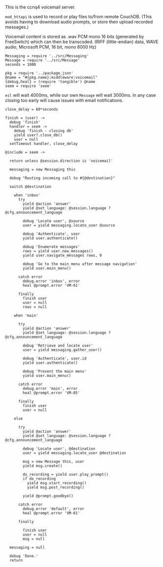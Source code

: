 This is the ccnq4 voicemail server.

`mod_httapi` is used to record or play
files to/from remote CouchDB. (This avoids having to download
audio prompts, or store then upload recorded messages.)

Voicemail content is stored as .wav PCM mono 16 bits (generated
by FreeSwitch) which can then be transcoded.
(RIFF (little-endian) data, WAVE audio, Microsoft PCM, 16 bit, mono 8000 Hz)

    Messaging = require '../src/Messaging'
    Message = require '../src/Message'
    seconds = 1000

    pkg = require '../package.json'
    @name = "#{pkg.name}:middleware:voicemail"
    {debug,heal} = (require 'tangible') @name
    seem = require 'seem'

`esl` will wait 4000ms, while our own `Message` will wait 3000ms.
In any case closing too early will cause issues with email notifications.

    close_delay = 60*seconds

    finish = (user) ->
      debug 'finish'
      handler = seem ->
        debug 'finish - closing db'
        yield user?.close_db()
        user = null
      setTimeout handler, close_delay

    @include = seem ->

      return unless @session.direction is 'voicemail'

      messaging = new Messaging this

      debug "Routing incoming call to #{@destination}"

      switch @destination

        when 'inbox'
          try
            yield @action 'answer'
            yield @set language: @session.language ? @cfg.announcement_language

            debug 'Locate user', @source
            user = yield messaging.locate_user @source

            debug 'Authenticate', user
            yield user.authenticate()

            debug 'Enumerate messages'
            rows = yield user.new_messages()
            yield user.navigate_messages rows, 0

            debug 'Go to the main menu after message navigation'
            yield user.main_menu()

          catch error
            debug.error 'inbox', error
            heal @prompt.error 'VM-61'

          finally
            finish user
            user = null
            rows = null

        when 'main'

          try
            yield @action 'answer'
            yield @set language: @session.language ? @cfg.announcement_language

            debug 'Retrieve and locate user'
            user = yield messaging.gather_user()

            debug 'Authenticate', user.id
            yield user.authenticate()

            debug 'Present the main menu'
            yield user.main_menu()

          catch error
            debug.error 'main', error
            heal @prompt.error 'VM-85'

          finally
            finish user
            user = null

        else

          try
            yield @action 'answer'
            yield @set language: @session.language ? @cfg.announcement_language

            debug 'Locate user', @destination
            user = yield messaging.locate_user @destination

            msg = new Message this, user
            yield msg.create()

            do_recording = yield user.play_prompt()
            if do_recording
              yield msg.start_recording()
              yield msg.post_recording()

            yield @prompt.goodbye()

          catch error
            debug.error 'default', error
            heal @prompt.error 'VM-61'

          finally

            finish user
            user = null
            msg = null

      messaging = null

      debug 'Done.'
      return
